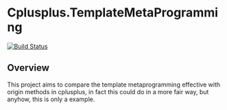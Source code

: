 # Cplusplus.TemplateMetaProgramming

[![Build Status](https://travis-ci.com/oYOvOYo/Playground.svg?branch=cpp.tmp)](https://travis-ci.com/oYOvOYo/Playground)

## Overview

This project aims to compare the template metaprogramming effective with origin methods in cplusplus, in fact this could do in a more fair way, but anyhow, this is only a example.


